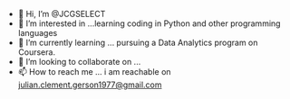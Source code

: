 - 👋 Hi, I’m @JCGSELECT
- 👀 I’m interested in ...learning coding in Python and other programming languages
- 🌱 I’m currently learning ... pursuing a Data Analytics program on Coursera.
- 💞️ I’m looking to collaborate on ... 
- 📫 How to reach me ... i am reachable on julian.clement.gerson1977@gmail.com

<!---
JCGSELECT/JCGSELECT is a ✨ special ✨ repository because its `README.md` (this file) appears on your GitHub profile.
You can click the Preview link to take a look at your changes.
--->
